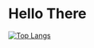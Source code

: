# Hello There

[![Top Langs](https://github-readme-stats.vercel.app/api/top-langs/?username=rcmilan&layout=compact&langs_count=8)](https://github.com/rcmilan/github-readme-stats)
